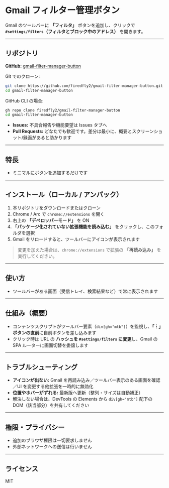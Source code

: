 # Gmail フィルター管理ボタン

Gmail のツールバーに **「フィルタ」** ボタンを追加し、クリックで **`#settings/filters`（フィルタとブロック中のアドレス）** を開きます。

---

## リポジトリ

**GitHub:** [gmail-filter-manager-button](https://github.com/firedfly2/gmail-filter-manager-button)

Git でのクローン:
```bash
git clone https://github.com/firedfly2/gmail-filter-manager-button.git
cd gmail-filter-manager-button
```

GitHub CLI の場合:
```bash
gh repo clone firedfly2/gmail-filter-manager-button
cd gmail-filter-manager-button
```

- **Issues:** 不具合報告や機能要望は Issues タブへ
- **Pull Requests:** どなたでも歓迎です。差分は最小に、概要とスクリーンショット/録画があると助かります

---

## 特長

- ミニマルにボタンを追加するだけです

---

## インストール（ローカル / アンパック）

1. 本リポジトリをダウンロードまたはクローン
2. Chrome / Arc で `chrome://extensions` を開く
3. 右上の **「デベロッパーモード」** を ON
4. **「パッケージ化されていない拡張機能を読み込む」** をクリックし、このフォルダを選択
5. Gmail をリロードすると、ツールバーにアイコンが表示されます

> 変更を加えた場合は、`chrome://extensions` で拡張の **「再読み込み」** を実行してください。

---

## 使い方

- ツールバーがある画面（受信トレイ、検索結果など）で常に表示されます

---

## 仕組み（概要）

- コンテンツスクリプトがツールバー要素（`div[gh="mtb"]`）を監視し、**「︙」ボタンの直前**に自前ボタンを差し込みます
- クリック時は URL の **ハッシュを `#settings/filters` に変更**し、Gmail の SPA ルーターに画面切替を委譲します

---

## トラブルシューティング

- **アイコンが出ない:** Gmail を再読み込み／ツールバー表示のある画面を確認／UI を変更する他拡張を一時的に無効化
- **位置やホバーがずれる:** 最新版へ更新（整列・サイズは自動補正）
- 解決しない場合は、DevTools の Elements から `div[gh="mtb"]` 配下の DOM（該当部分）を共有してください

---

## 権限・プライバシー

- 追加のブラウザ権限は一切要求しません
- 外部ネットワークへの送信は行いません

---

## ライセンス

MIT
